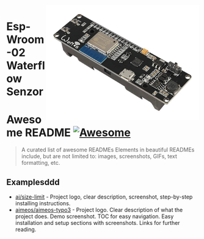 <img src="img/esp-wroom-02.jpg" align="right" width="400" alt="esp-wroom-02"/>

# Esp-Wroom-02 Waterflow Senzor

# Awesome README [![Awesome](https://cdn.jsdelivr.net/gh/sindresorhus/awesome@d7305f38d29fed78fa85652e3a63e154dd8e8829/media/badge.svg)](https://github.com/sindresorhus/awesome#readme)
> A curated list of awesome READMEs
Elements in beautiful READMEs include, but are not limited to: images, screenshots, GIFs, text formatting, etc.

## Examplesddd

- [ai/size-limit](https://github.com/ai/size-limit#readme) - Project logo, clear description, screenshot, step-by-step installing instructions.
- [aimeos/aimeos-typo3](https://github.com/aimeos/aimeos-typo3#readme) - Project logo. Clear description of what the project does. Demo screenshot. TOC for easy navigation. Easy installation and setup sections with screenshots. Links for further reading.
